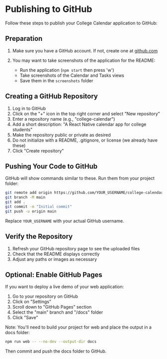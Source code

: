 # Publishing to GitHub

Follow these steps to publish your College Calendar application to GitHub:

## Preparation

1. Make sure you have a GitHub account. If not, create one at [github.com](https://github.com/)

2. You may want to take screenshots of the application for the README:
   - Run the application (`npm start` then press 'w')
   - Take screenshots of the Calendar and Tasks views
   - Save them in the `screenshots` folder

## Creating a GitHub Repository

1. Log in to GitHub
2. Click on the "+" icon in the top right corner and select "New repository"
3. Enter a repository name (e.g., "college-calendar")
4. Add a short description: "A React Native calendar app for college students"
5. Make the repository public or private as desired
6. Do not initialize with a README, .gitignore, or license (we already have these)
7. Click "Create repository"

## Pushing Your Code to GitHub

GitHub will show commands similar to these. Run them from your project folder:

```bash
git remote add origin https://github.com/YOUR_USERNAME/college-calendar.git
git branch -M main
git add .
git commit -m "Initial commit"
git push -u origin main
```

Replace `YOUR_USERNAME` with your actual GitHub username.

## Verify the Repository

1. Refresh your GitHub repository page to see the uploaded files
2. Check that the README displays correctly
3. Adjust any paths or images as necessary

## Optional: Enable GitHub Pages

If you want to deploy a live demo of your web application:

1. Go to your repository on GitHub
2. Click on "Settings"
3. Scroll down to "GitHub Pages" section
4. Select the "main" branch and "/docs" folder
5. Click "Save"

Note: You'll need to build your project for web and place the output in a docs folder:

```bash
npm run web -- --no-dev --output-dir docs
```

Then commit and push the docs folder to GitHub. 